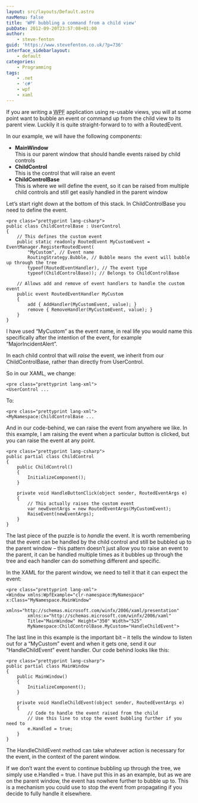 ```yaml
---
layout: src/layouts/Default.astro
navMenu: false
title: 'WPF bubbling a command from a child view'
pubDate: 2012-09-20T23:57:08+01:00
author:
    - steve-fenton
guid: 'https://www.stevefenton.co.uk/?p=736'
interface_sidebarlayout:
    - default
categories:
    - Programming
tags:
    - .net
    - 'c#'
    - wpf
    - xaml
---
```


If you are writing a <abbr title="Windows Presentation Foundation">WPF</abbr> application using re-usable views, you will at some point want to bubble an event or command up from the child view to its parent view. Luckily it is quite straight-forward to to with a RoutedEvent.

In our example, we will have the following components:

- **MainWindow**  
    This is our parent window that should handle events raised by child controls
- **ChildControl**  
    This is the control that will raise an event
- **ChildControlBase**  
    This is where we will define the event, so it can be raised from multiple child controls and still get easily handled in the parent window

Let’s start right down at the bottom of this stack. In ChildControlBase you need to define the event.

```
<pre class="prettyprint lang-csharp">
public class ChildControlBase : UserControl
{
    // This defines the custom event
    public static readonly RoutedEvent MyCustomEvent = EventManager.RegisterRoutedEvent(
        "MyCustom", // Event name
        RoutingStrategy.Bubble, // Bubble means the event will bubble up through the tree
        typeof(RoutedEventHandler), // The event type
        typeof(ChildControlBase)); // Belongs to ChildControlBase
        
    // Allows add and remove of event handlers to handle the custom event
    public event RoutedEventHandler MyCustom
    {
        add { AddHandler(MyCustomEvent, value); }
        remove { RemoveHandler(MyCustomEvent, value); }
    }
}
```

I have used “MyCustom” as the event name, in real life you would name this specifically after the intention of the event, for example “MajorIncidentAlert”.

In each child control that will *raise* the event, we inherit from our ChildControlBase, rather than directly from UserControl.

So in our XAML, we change:

```
<pre class="prettyprint lang-xml">
<UserControl ...
```

To:

```
<pre class="prettyprint lang-xml">
<MyNamespace:ChildControlBase ...
```

And in our code-behind, we can raise the event from anywhere we like. In this example, I am raising the event when a particular button is clicked, but you can raise the event at any point.

```
<pre class="prettyprint lang-csharp">
public partial class ChildControl
{
    public ChildControl()
    {
        InitializeComponent();
    }
    
    private void HandleButtonClick(object sender, RoutedEventArgs e)
    {
        // This actually raises the custom event
        var newEventArgs = new RoutedEventArgs(MyCustomEvent);
        RaiseEvent(newEventArgs);
    }
}
```

The last piece of the puzzle is to *handle* the event. It is worth remembering that the event can be handled by the child control and still be bubbled up to the parent window – this pattern doesn’t just allow you to raise an event to the parent, it can be handled multiple times as it bubbles up through the tree and each handler can do something different and specific.

In the XAML for the parent window, we need to tell it that it can expect the event:

```
<pre class="prettyprint lang-xml">
<Window xmlns:WpfExample="clr-namespace:MyNamespace"  x:Class="MyNamespace.MainWindow"
        xmlns="http://schemas.microsoft.com/winfx/2006/xaml/presentation"
        xmlns:x="http://schemas.microsoft.com/winfx/2006/xaml"
        Title="MainWindow" Height="350" Width="525"
        MyNamespace:ChildControlBase.MyCustom="HandleChildEvent">
```

The last line in this example is the important bit – it tells the window to listen out for a “MyCustom” event and when it gets one, send it our “HandleChildEvent” event handler. Our code behind looks like this:

```
<pre class="prettyprint lang-csharp">
public partial class MainWindow
{
    public MainWindow()
    {
        InitializeComponent();
    }
    
    private void HandleChildEvent(object sender, RoutedEventArgs e)
    {
        // Code to handle the event raised from the child
        // Use this line to stop the event bubbling further if you need to
        e.Handled = true;
    }
}
```

The HandleChildEvent method can take whatever action is necessary for the event, in the context of the parent window.

If we don’t want the event to continue bubbling up through the tree, we simply use e.Handled = true. I have put this in as an example, but as we are on the parent window, the event has nowhere further to bubble up to. This is a mechanism you could use to stop the event from propagating if you decide to fully handle it elsewhere.